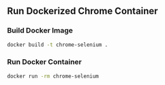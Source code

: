 ## Run Dockerized Chrome Container

### Build Docker Image
```bash
docker build -t chrome-selenium .
```

### Run Docker Container
```bash
docker run -rm chrome-selenium
```
